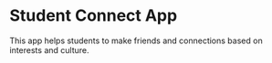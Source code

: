 # Student Connect App
This app helps students to make friends and connections based on interests and culture.

